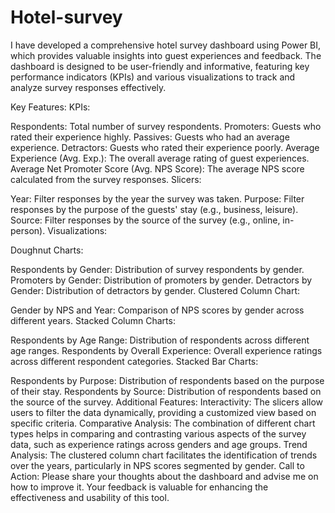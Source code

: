 # Hotel-survey

I have developed a comprehensive hotel survey dashboard using Power BI, which provides valuable insights into guest experiences and feedback. The dashboard is designed to be user-friendly and informative, featuring key performance indicators (KPIs) and various visualizations to track and analyze survey responses effectively.

Key Features:
KPIs:

Respondents: Total number of survey respondents.
Promoters: Guests who rated their experience highly.
Passives: Guests who had an average experience.
Detractors: Guests who rated their experience poorly.
Average Experience (Avg. Exp.): The overall average rating of guest experiences.
Average Net Promoter Score (Avg. NPS Score): The average NPS score calculated from the survey responses.
Slicers:

Year: Filter responses by the year the survey was taken.
Purpose: Filter responses by the purpose of the guests' stay (e.g., business, leisure).
Source: Filter responses by the source of the survey (e.g., online, in-person).
Visualizations:

Doughnut Charts:

Respondents by Gender: Distribution of survey respondents by gender.
Promoters by Gender: Distribution of promoters by gender.
Detractors by Gender: Distribution of detractors by gender.
Clustered Column Chart:

Gender by NPS and Year: Comparison of NPS scores by gender across different years.
Stacked Column Charts:

Respondents by Age Range: Distribution of respondents across different age ranges.
Respondents by Overall Experience: Overall experience ratings across different respondent categories.
Stacked Bar Charts:

Respondents by Purpose: Distribution of respondents based on the purpose of their stay.
Respondents by Source: Distribution of respondents based on the source of the survey.
Additional Features:
Interactivity: The slicers allow users to filter the data dynamically, providing a customized view based on specific criteria.
Comparative Analysis: The combination of different chart types helps in comparing and contrasting various aspects of the survey data, such as experience ratings across genders and age groups.
Trend Analysis: The clustered column chart facilitates the identification of trends over the years, particularly in NPS scores segmented by gender.
Call to Action:
Please share your thoughts about the dashboard and advise me on how to improve it. Your feedback is valuable for enhancing the effectiveness and usability of this tool.
